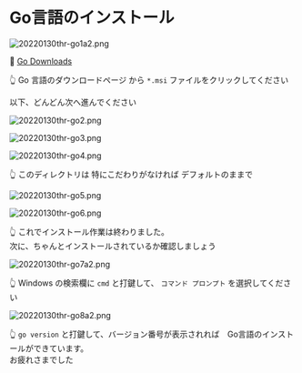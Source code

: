 # Go言語のインストール

![20220130thr-go1a2.png](../../docs/img/20220130thr-go1a2.png)  

📖 [Go Downloads](https://go.dev/dl/)  

👆 Go 言語のダウンロードページ から `*.msi` ファイルをクリックしてください  

以下、どんどん次へ進んでください  

![20220130thr-go2.png](../../docs/img/20220130thr-go2.png)  

![20220130thr-go3.png](../../docs/img/20220130thr-go3.png)  

![20220130thr-go4.png](../../docs/img/20220130thr-go4.png)  

👆 このディレクトリは 特にこだわりがなければ デフォルトのままで  

![20220130thr-go5.png](../../docs/img/20220130thr-go5.png)  

![20220130thr-go6.png](../../docs/img/20220130thr-go6.png)  

👆 これでインストール作業は終わりました。  
次に、ちゃんとインストールされているか確認しましょう  

![20220130thr-go7a2.png](../../docs/img/20220130thr-go7a2.png)  

👆 Windows の検索欄に `cmd` と打鍵して、 `コマンド プロンプト` を選択してください  

![20220130thr-go8a2.png](../../docs/img/20220130thr-go8a2.png)  

👆 `go version` と打鍵して、バージョン番号が表示されれば　Go言語のインストールができています。  
お疲れさまでした  
